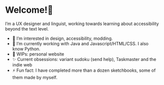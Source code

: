 # Welcome!👋 
I’m a UX designer and linguist, working towards learning about accessibility beyond the text level.
- 👀 I’m interested in design, accessibility, modding.
- 🌱 I’m currently working with Java and Javascript/HTML/CSS. I also know Python.
- 💪 WIPs: personal website
- ✨ Current obsessions: variant sudoku (send help), Taskmaster and the indie web
- ⚡ Fun fact: I have completed more than a dozen sketchbooks, some of them made by myself.
